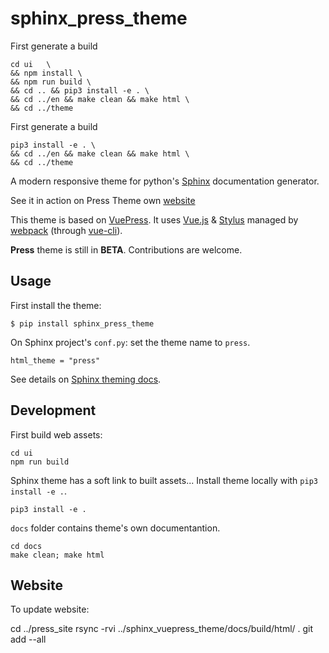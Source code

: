 # sphinx_press_theme

First generate a build
```console 
cd ui   \
&& npm install \
&& npm run build \
&& cd .. && pip3 install -e . \
&& cd ../en && make clean && make html \
&& cd ../theme
```

First generate a build
```console 
pip3 install -e . \
&& cd ../en && make clean && make html \
&& cd ../theme
```

A modern responsive theme for python's [Sphinx](http://www.sphinx-doc.org) documentation generator.

See it in action on Press Theme own [website](https://schettino72.github.io/sphinx_press_site/)


This theme is based on [VuePress](https://vuepress.vuejs.org/).
It uses [Vue.js](https://vuejs.org/) & [Stylus](http://stylus-lang.com/) managed by
[webpack](https://webpack.js.org/) (through [vue-cli](https://cli.vuejs.org/)).


**Press** theme is still in **BETA**.
Contributions are welcome.

## Usage

First install the theme:

```
$ pip install sphinx_press_theme
```

On Sphinx project's ``conf.py``: set the theme name to ``press``.

```
html_theme = "press"
```

See details on [Sphinx theming docs](http://www.sphinx-doc.org/en/master/theming.html#using-a-theme).


## Development

First build web assets:

```
cd ui
npm run build
```

Sphinx theme has a soft link to built assets...
Install theme locally with `pip3 install -e .`.

```
pip3 install -e .
```

`docs` folder contains theme's own documentantion.

```
cd docs
make clean; make html
```


## Website

To update website:

cd ../press_site
rsync -rvi ../sphinx_vuepress_theme/docs/build/html/ .
git add --all
